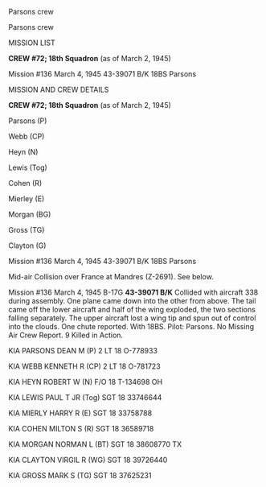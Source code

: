 





Parsons crew






 




Parsons crew

MISSION LIST

**CREW #72; 18th Squadron** (as of March 2,
1945\)

Mission #136 March 4, 1945 43-39071 B/K 18BS Parsons

MISSION AND CREW DETAILS

**CREW #72; 18th Squadron** (as of March 2, 1945\)

Parsons (P)

Webb (CP)

Heyn (N)

Lewis (Tog)

Cohen (R)

Mierley (E)

Morgan (BG)

Gross (TG)

Clayton (G)

Mission #136 March 4, 1945 43-39071 B/K 18BS Parsons

Mid-air Collision over France at Mandres (Z-2691). See
below.

Mission #136 March 4, 1945 B-17G **43-39071 B/K** Collided
with aircraft 338 during assembly. One plane came down into the other from
above. The tail came off the lower aircraft and half of the wing exploded, the
two sections falling separately. The upper aircraft lost a wing tip and spun
out of control into the clouds. One chute reported. With 18BS. Pilot:
Parsons. No Missing Air Crew Report. 9 Killed in Action.

KIA PARSONS DEAN M
(P)
2 LT 18
O-778933

KIA WEBB KENNETH R
(CP)
2 LT
18 O-781723

KIA HEYN ROBERT W
(N)
F/O 18
T-134698
OH

KIA LEWIS PAUL T JR
(Tog)
SGT 18
33746644

KIA MIERLY HARRY R (E)
SGT
18 33758788

KIA COHEN MILTON S
(R)
SGT 18
36589718

KIA MORGAN NORMAN L
(BT)
SGT
18 38608770
TX

KIA CLAYTON VIRGIL R
(WG)
SGT
18 39726440

KIA GROSS MARK S
(TG)
SGT 18
37625231




